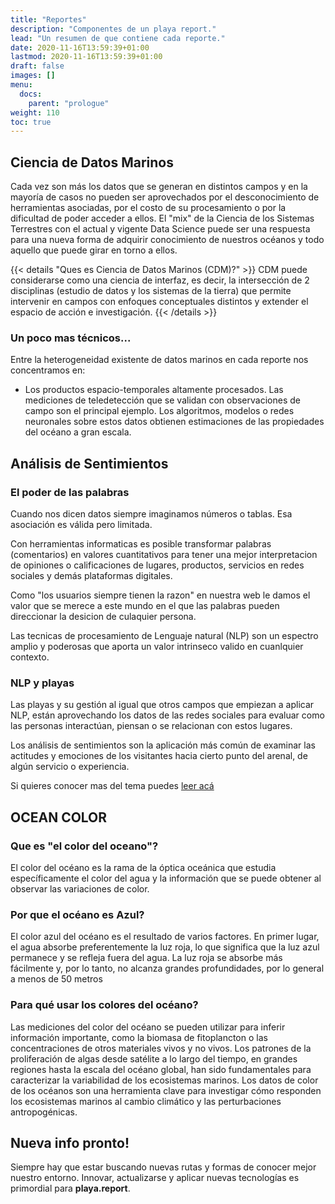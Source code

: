 ```yaml
---
title: "Reportes"
description: "Componentes de un playa report."
lead: "Un resumen de que contiene cada reporte."
date: 2020-11-16T13:59:39+01:00
lastmod: 2020-11-16T13:59:39+01:00
draft: false
images: []
menu:
  docs:
    parent: "prologue"
weight: 110
toc: true
---
```


## Ciencia de Datos Marinos

Cada vez son más los datos que se generan en distintos campos y en la mayoría de casos no pueden ser aprovechados por el desconocimiento de herramientas asociadas, por el costo de su procesamiento o por la dificultad de poder acceder a ellos. El "mix" de la Ciencia de los Sistemas Terrestres con el actual y vigente Data Science puede ser una respuesta para una nueva forma de adquirir conocimiento de nuestros océanos y todo aquello que puede girar en torno a ellos.

{{< details "Ques es Ciencia de Datos Marinos (CDM)?" >}}
CDM puede considerarse como una ciencia de interfaz, es decir, la intersección de 2 disciplinas (estudio de datos y los sistemas de la tierra) que permite intervenir en campos con enfoques conceptuales distintos y extender el espacio de acción e investigación.
{{< /details >}}

### Un poco mas técnicos...

Entre la heterogeneidad existente de datos marinos en cada reporte nos concentramos en:

- Los productos espacio-temporales altamente procesados. Las mediciones de teledetección que se validan con observaciones de campo son el principal ejemplo. Los algoritmos, modelos o redes neuronales sobre estos datos obtienen estimaciones de las propiedades del océano a gran escala.


## Análisis de Sentimientos

### El poder de las palabras

Cuando nos dicen datos siempre imaginamos números o tablas. Esa asociación es válida
pero limitada. 

Con herramientas informaticas es posible transformar palabras (comentarios) en valores 
cuantitativos para tener una mejor interpretacion de opiniones o calificaciones de 
lugares, productos, servicios en redes sociales y demás plataformas digitales. 

Como "los usuarios siempre tienen la razon" en nuestra web le damos el valor que 
se merece a este mundo en el que las palabras pueden direccionar la desicion de culaquier persona.

Las tecnicas de procesamiento de Lenguaje natural (NLP) son un espectro amplio y poderosas que aporta 
un valor intrinseco valido en cuanlquier contexto.

### NLP y playas

Las playas y su gestión al igual que otros campos que empiezan a aplicar NLP, están aprovechando los datos de las redes sociales para evaluar como las personas interactúan, piensan o se relacionan con estos lugares.

Los análisis de sentimientos son la aplicación más común de examinar las actitudes y emociones de los visitantes hacia cierto punto del arenal, de algún servicio o experiencia.

Si quieres conocer mas del tema puedes [leer acá](https://www.grammaloreto.co/es/post/nlp-gestion-costera/) 


## OCEAN COLOR

### Que es "el color del oceano"?

El color del océano es la rama de la óptica oceánica que estudia específicamente el color del agua y la información que se puede obtener al observar las variaciones de color.

### Por que el océano es Azul?

El color azul del océano es el resultado de varios factores. En primer lugar, el agua absorbe preferentemente la luz roja, lo que significa que la luz azul permanece y se refleja fuera del agua. La luz roja se absorbe más fácilmente y, por lo tanto, no alcanza grandes profundidades, por lo general a menos de 50 metros 

### Para qué usar los colores del océano?

Las mediciones del color del océano se pueden utilizar para inferir información importante, como la biomasa de fitoplancton o las concentraciones de otros materiales vivos y no vivos. Los patrones de la proliferación de algas desde satélite a lo largo del tiempo, en grandes regiones hasta la escala del océano global, han sido fundamentales para caracterizar la variabilidad de los ecosistemas marinos. Los datos de color de los océanos son una herramienta clave para investigar cómo responden los ecosistemas marinos al cambio climático y las perturbaciones antropogénicas.


## Nueva info pronto!

Siempre hay que estar buscando nuevas rutas y formas de conocer mejor nuestro entorno. Innovar, actualizarse y aplicar nuevas tecnologías es primordial para **playa.report**.
